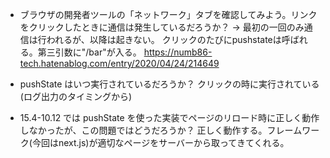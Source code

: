 - ブラウザの開発者ツールの「ネットワーク」タブを確認してみよう。リンクをクリックしたときに通信は発生しているだろうか？
→ 最初の一回のみ通信は行われるが、以降は起きない。
クリックのたびにpushstateは呼ばれる。第三引数に"/bar"が入る。
https://numb86-tech.hatenablog.com/entry/2020/04/24/214649


- pushState はいつ実行されているだろうか？
クリックの時に実行されている(ログ出力のタイミングから)

- 15.4-10.12 では pushState を使った実装でページのリロード時に正しく動作しなかったが、この問題ではどうだろうか？
正しく動作する。フレームワーク(今回はnext.js)が適切なページをサーバーから取ってきてくれる。
